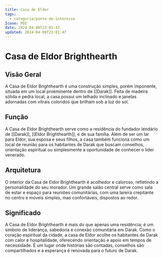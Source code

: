 ```yaml
---
title: Casa de Eldor
tags:
  - categoria/ponto-de-interesse
Ícone: PDI
date: 2024-04-08T23:01:47
updated: 2024-04-08T23:01:47
---
```


# Casa de Eldor Brighthearth

## Visão Geral

A Casa de Eldor Brighthearth é uma construção simples, porém imponente, situada em um local proeminente dentro de [[Darak]]. Feita de madeira sólida e pedra local, a casa possui um telhado inclinado e janelas adornadas com vitrais coloridos que brilham sob a luz do sol.

## Função

A Casa de Eldor Brighthearth serve como a residência do fundador lendário de [[Darak]], [[Eldor Brighthearth]], e de sua família. Além de ser um lar para Eldor, sua esposa e seus filhos, a casa também funciona como um local de reunião para os habitantes de Darak que buscam conselhos, orientação espiritual ou simplesmente a oportunidade de conhecer o líder venerado.

## Arquitetura

O interior da Casa de Eldor Brighthearth é acolhedor e caloroso, refletindo a personalidade do seu morador. Um grande salão central serve como sala de estar e espaço para reuniões comunitárias, com uma lareira crepitante no centro e móveis simples, mas confortáveis, dispostos ao redor.

## Significado

A Casa de Eldor Brighthearth é mais do que apenas uma residência; é um símbolo de liderança, sabedoria e conexão comunitária em Darak. Como o coração espiritual da cidade, a casa de Eldor acolhe os habitantes de Darak com calor e hospitalidade, oferecendo orientação e apoio em tempos de necessidade. É um lugar onde histórias são contadas, conselhos são compartilhados e a esperança é renovada para o futuro de Darak.